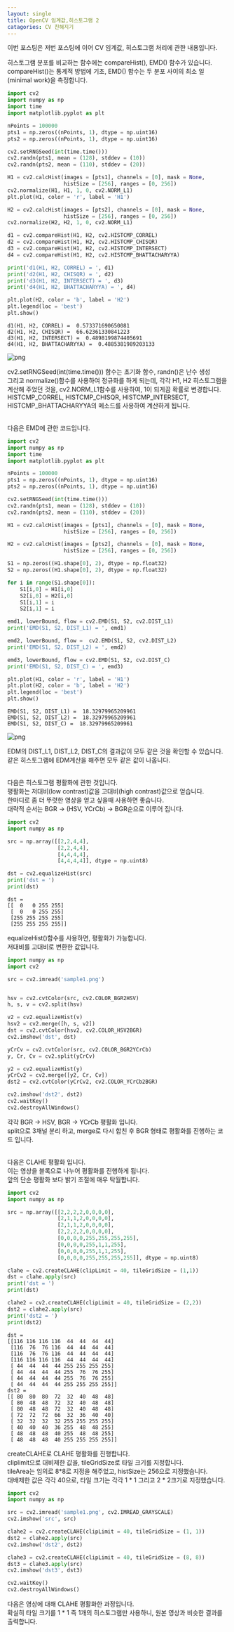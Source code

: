 ```yaml
---
layout: single
title: OpenCV 임계값,히스토그램 2
catagories: CV 친해지기
---
```



이번 포스팅은 저번 포스팅에 이어 CV 임계값, 히스토그램 처리에 관한 내용입니다.

히스토그램 분포를 비교하는 함수에는 compareHist(), EMD() 함수가 있습니다.
<br>
compareHist()는 통계적 방법에 기초, EMD() 함수는 두 분포 사이의 최소 일(minimal work)을 측정합니다.


```python
import cv2
import numpy as np
import time
import matplotlib.pyplot as plt

nPoints = 100000
pts1 = np.zeros((nPoints, 1), dtype = np.uint16)
pts2 = np.zeros((nPoints, 1), dtype = np.uint16)

cv2.setRNGSeed(int(time.time()))
cv2.randn(pts1, mean = (128), stddev = (10))
cv2.randn(pts2, mean = (110), stddev = (20))

H1 = cv2.calcHist(images = [pts1], channels = [0], mask = None,
                  histSize = [256], ranges = [0, 256])
cv2.normalize(H1, H1, 1, 0, cv2.NORM_L1)
plt.plot(H1, color = 'r', label = 'H1')

H2 = cv2.calcHist(images = [pts2], channels = [0], mask = None,
                  histSize = [256], ranges = [0, 256])
cv2.normalize(H2, H2, 1, 0, cv2.NORM_L1)

d1 = cv2.compareHist(H1, H2, cv2.HISTCMP_CORREL)
d2 = cv2.compareHist(H1, H2, cv2.HISTCMP_CHISQR)
d3 = cv2.compareHist(H1, H2, cv2.HISTCMP_INTERSECT)
d4 = cv2.compareHist(H1, H2, cv2.HISTCMP_BHATTACHARYYA)

print('d1(H1, H2, CORREL) = ', d1)
print('d2(H1, H2, CHISQR) = ', d2)
print('d3(H1, H2, INTERSECT) = ', d3)
print('d4(H1, H2, BHATTACHARYYA) = ', d4)

plt.plot(H2, color = 'b', label = 'H2')
plt.legend(loc = 'best')
plt.show()
```

    d1(H1, H2, CORREL) =  0.573371690650081
    d2(H1, H2, CHISQR) =  66.62361330841223
    d3(H1, H2, INTERSECT) =  0.4898199874405691
    d4(H1, H2, BHATTACHARYYA) =  0.4885381989203133
    


    
![png](output_2_1.png)
    


cv2.setRNGSeed(int(time.time())) 함수는 초기화 함수, randn()은 난수 생성
<br>
그리고 normalize()함수를 사용하여 정규화를 하게 되는데, 각각 H1, H2 히스토그램을 계산해 주었던 것을, cv2.NORM_L1함수를 사용하여, 1이 되게끔 확률로 변경합니다.
<br>
HISTCMP_CORREL, HISTCMP_CHISQR, HISTCMP_INTERSECT, HISTCMP_BHATTACHARYYA의 메소드를 사용하여 계산하게 됩니다.

<br>
다음은 EMD에 관한 코드입니다.


```python
import cv2
import numpy as np
import time
import matplotlib.pyplot as plt

nPoints = 100000
pts1 = np.zeros((nPoints, 1), dtype = np.uint16)
pts2 = np.zeros((nPoints, 1), dtype = np.uint16)

cv2.setRNGSeed(int(time.time()))
cv2.randn(pts1, mean = (128), stddev = (10))
cv2.randn(pts2, mean = (110), stddev = (20))

H1 = cv2.calcHist(images = [pts1], channels = [0], mask = None,
                  histSize = [256], ranges = [0, 256])

H2 = cv2.calcHist(images = [pts2], channels = [0], mask = None,
                  histSize = [256], ranges = [0, 256])

S1 = np.zeros((H1.shape[0], 2), dtype = np.float32)
S2 = np.zeros((H1.shape[0], 2), dtype = np.float32)

for i in range(S1.shape[0]):
    S1[i,0] = H1[i,0]
    S2[i,0] = H2[i,0]
    S1[i,1] = i
    S2[i,1] = i

emd1, lowerBound, flow = cv2.EMD(S1, S2, cv2.DIST_L1)
print('EMD(S1, S2, DIST_L1) = ', emd1)

emd2, lowerBound, flow =  cv2.EMD(S1, S2, cv2.DIST_L2)
print('EMD(S1, S2, DIST_L2) = ', emd2)

emd3, lowerBound, flow = cv2.EMD(S1, S2, cv2.DIST_C)
print('EMD(S1, S2, DIST_C) = ', emd3)

plt.plot(H1, color = 'r', label = 'H1')
plt.plot(H2, color = 'b', label = 'H2')
plt.legend(loc = 'best')
plt.show()
```

    EMD(S1, S2, DIST_L1) =  18.32979965209961
    EMD(S1, S2, DIST_L2) =  18.32979965209961
    EMD(S1, S2, DIST_C) =  18.32979965209961
    


    
![png](output_5_1.png)
    


EDM의 DIST_L1, DIST_L2, DIST_C의 결과값이 모두 같은 것을 확인할 수 있습니다. 
<br>
같은 히스토그램에 EDM계산을 해주면 모두 같은 값이 나옵니다.

<br>
다음은 히스토그램 평활화에 관한 것입니다.
<br>
평활화는 저대비(low contrast)값을 고대비(high contrast)값으로 얻습니다.
<br>
한마디로 좀 더 뚜렷한 영상을 얻고 싶을때 사용하면 좋습니다.
<br>
대략적 순서는 BGR -> (HSV, YCrCb) -> BGR순으로 이루어 집니다.


```python
import cv2
import numpy as np

src = np.array([[2,2,4,4],
                [2,2,4,4],
                [4,4,4,4],
                [4,4,4,4]], dtype = np.uint8)

dst = cv2.equalizeHist(src)
print('dst = ')
print(dst)
```

    dst = 
    [[  0   0 255 255]
     [  0   0 255 255]
     [255 255 255 255]
     [255 255 255 255]]
    

equalizeHist()함수를 사용하면, 평활화가 가능합니다.
<br>
저대비를 고대비로 변환한 값입니다.


```python
import numpy as np
import cv2

src = cv2.imread('sample1.png')


hsv = cv2.cvtColor(src, cv2.COLOR_BGR2HSV)
h, s, v = cv2.split(hsv)

v2 = cv2.equalizeHist(v)
hsv2 = cv2.merge([h, s, v2])
dst = cv2.cvtColor(hsv2, cv2.COLOR_HSV2BGR)
cv2.imshow('dst', dst)

yCrCv = cv2.cvtColor(src, cv2.COLOR_BGR2YCrCb)
y, Cr, Cv = cv2.split(yCrCv)

y2 = cv2.equalizeHist(y)
yCrCv2 = cv2.merge([y2, Cr, Cv])
dst2 = cv2.cvtColor(yCrCv2, cv2.COLOR_YCrCb2BGR)

cv2.imshow('dst2', dst2)
cv2.waitKey()
cv2.destroyAllWindows()
```

각각 BGR -> HSV, BGR -> YCrCb 평활화 입니다.
<br>
split으로 3채널 분리 하고, merge로 다시 합친 후 BGR 형태로 평활화를 진행하는 코드 입니다.

<br>
다음은 CLAHE 평활화 입니다.
<br>
이는 영상을 블록으로 나누어 평활화를 진행하게 됩니다.
<br>
앞의 단순 평활화 보다 밝기 조절에 매우 탁월합니다.


```python
import cv2
import numpy as np

src = np.array([[2,2,2,2,0,0,0,0],
                [2,1,1,2,0,0,0,0],
                [2,1,1,2,0,0,0,0],
                [2,2,2,2,0,0,0,0],
                [0,0,0,0,255,255,255,255],
                [0,0,0,0,255,1,1,255],
                [0,0,0,0,255,1,1,255],
                [0,0,0,0,255,255,255,255]], dtype = np.uint8)

clahe = cv2.createCLAHE(clipLimit = 40, tileGridSize = (1,1))
dst = clahe.apply(src)
print('dst = ')
print(dst)

clahe2 = cv2.createCLAHE(clipLimit = 40, tileGridSize = (2,2))
dst2 = clahe2.apply(src)
print('dst2 = ')
print(dst2)
```

    dst = 
    [[116 116 116 116  44  44  44  44]
     [116  76  76 116  44  44  44  44]
     [116  76  76 116  44  44  44  44]
     [116 116 116 116  44  44  44  44]
     [ 44  44  44  44 255 255 255 255]
     [ 44  44  44  44 255  76  76 255]
     [ 44  44  44  44 255  76  76 255]
     [ 44  44  44  44 255 255 255 255]]
    dst2 = 
    [[ 80  80  80  72  32  40  48  48]
     [ 80  48  48  72  32  40  48  48]
     [ 80  48  48  72  32  40  48  48]
     [ 72  72  72  66  32  36  40  40]
     [ 32  32  32  32 255 255 255 255]
     [ 40  40  40  36 255  48  48 255]
     [ 48  48  48  40 255  48  48 255]
     [ 48  48  48  40 255 255 255 255]]
    

createCLAHE로 CLAHE 평활화를 진행합니다.
<br>
cliplimit으로 대비제한 값을, tileGridSize로 타일 크기를 지정합니다.
<br>
tileArea는 임의로 8*8로 지정을 해주었고, histSize는 256으로 지정했습니다.
<br>
대배제한 값은 각각 40으로, 타일 크기는 각각 1 * 1 그리고 2 * 2크기로 지정했습니다.


```python
import cv2
import numpy as np

src = cv2.imread('sample1.png', cv2.IMREAD_GRAYSCALE)
cv2.imshow('src', src)

clahe2 = cv2.createCLAHE(clipLimit = 40, tileGridSize = (1, 1))
dst2 = clahe2.apply(src)
cv2.imshow('dst2', dst2)

clahe3 = cv2.createCLAHE(clipLimit = 40, tileGridSize = (8, 8))
dst3 = clahe3.apply(src)
cv2.imshow('dst3', dst3)

cv2.waitKey()
cv2.destroyAllWindows()
```

다음은 영상에 대해 CLAHE 평활화한 과정입니다.
<br>
확실히 타일 크기를 1 * 1 즉 1개의 히스토그램만 사용하니, 원본 영상과 비슷한 결과를 출력합니다.
